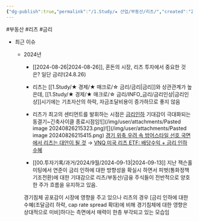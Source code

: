 ```yaml
---
{"dg-publish":true,"permalink":"/1.Study/★ 산업/부동산/리츠/","created":"2024-11-20T21:02:28.163+09:00","updated":"2025-06-03T20:07:20.909+09:00"}
---
```


#부동산 #리츠 #금리


- 최근 이슈
	- 2024년 
		- [[2024-08-26\|2024-08-26]], 혼돈의 시장, 리츠 투자에서 중요한 것은? 일단 금리!(24.8.26)
		- 리츠는 [[1.Study/★ 경제/★ 매크로/☆ 금리/금리\|금리]]와 상관관계가 높은데, [[1.Study/★ 경제/★ 매크로/☆ 금리/INFO_금리/금리인상\|금리인상]]시기에는 기초자산의 하락, 자금조달비용이 증가하므로 좋지 않음
		- 리츠가 최고의 센티먼트를 발휘하는 시점은 [금리인하](금리인하.md)  기대감이 극대화되는 동결기~긴축사이클 종료시점임![](/img/user/attachments/Pasted image 20240826215323.png)![](/img/user/attachments/Pasted image 20240826215415.png)
		  [경기 위축 우려 속 방어스타일 선호 국면에서 리츠는 대안이 될 것](8.28_리테일%20투자자를%20위한%20Global%20Watch%20List.pdf#page=22&selection=30,0,50,1&color=yellow)
		  → [VNQ 미국 리츠 ETF: 배당수익 + 금리 인하 수혜](8.28_리테일%20투자자를%20위한%20Global%20Watch%20List.pdf#page=22&selection=110,0,126,2&color=yellow)
		  
		- [[00.투자기록/과거/2024/9월/2024-09-13\|2024-09-13]] 지난 잭슨홀 미팅에서 연준이 금리 인하에 대한 방향성을 확실시 하면서 피벗(통화정책 기조전환)에 대한 기대감으로 리츠/부동산/금융 주식들이 전반적으로 양호한 주가 흐름을 유지하고 있음. 
	  
	  경기침체 공포감이 시장에 영향을 주고 있으나 리츠의 경우 [금리 인하에 대한 수혜(조달금리 하락, cap rate spread 확대)에 비해 경기침체에 대한 영향은 상대적으로 미비]하다는 측면에서 매력이 한층 부각되고 있는 모습임